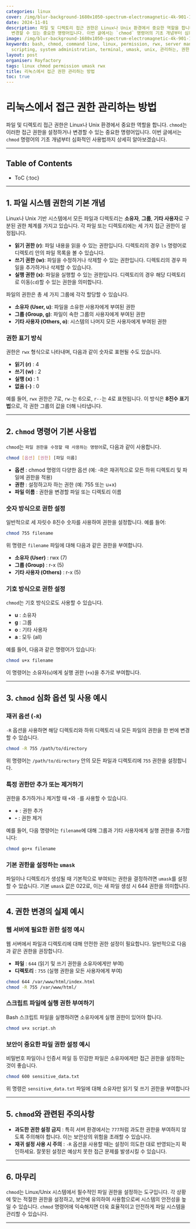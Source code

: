 ```yaml
---
categories: linux
cover: /img/blur-background-1680x1050-spectrum-electromagnetic-4k-901-1.jpg
date: 2024-11-01
description: 파일 및 디렉토리 접근 권한은 Linux나 Unix 환경에서 중요한 역할을 합니다. `chmod`는 이러한 접근 권한을 설정하거나
  변경할 수 있는 중요한 명령어입니다. 이번 글에서는 `chmod` 명령어의 기초 개념부터 심화적인 사용법까지 상세히 알아보겠습니다. --- Linux나...
image: /img/blur-background-1680x1050-spectrum-electromagnetic-4k-901-1.jpg
keywords: bash, chmod, command line, linux, permission, rwx, server management, shell
  scripting, system administration, terminal, umask, unix, 관리하는, 권한, 리눅스에서, 방법, 접근
layout: post
organiser: Royfactory
tags: linux chmod permission umask rwx
title: 리눅스에서 접근 권한 관리하는 방법
toc: true
---
```

# 리눅스에서 접근 권한 관리하는 방법

파일 및 디렉토리 접근 권한은 Linux나 Unix 환경에서 중요한 역할을 합니다. `chmod`는 이러한 접근 권한을 설정하거나 변경할 수 있는 중요한 명령어입니다. 이번 글에서는 `chmod` 명령어의 기초 개념부터 심화적인 사용법까지 상세히 알아보겠습니다.

---
## Table of Contents

* ToC
{:toc}

---

## 1. 파일 시스템 권한의 기본 개념

Linux나 Unix 기반 시스템에서 모든 파일과 디렉토리는 **소유자**, **그룹**, **기타 사용자**로 구분된 권한 체계를 가지고 있습니다. 각 파일 또는 디렉토리에는 세 가지 접근 권한이 설정됩니다.

- **읽기 권한 (r)**: 파일 내용을 읽을 수 있는 권한입니다. 디렉토리의 경우 `ls` 명령어로 디렉토리 안의 파일 목록을 볼 수 있습니다.
- **쓰기 권한 (w)**: 파일을 수정하거나 삭제할 수 있는 권한입니다. 디렉토리의 경우 파일을 추가하거나 삭제할 수 있습니다.
- **실행 권한 (x)**: 파일을 실행할 수 있는 권한입니다. 디렉토리의 경우 해당 디렉토리로 이동(`cd`)할 수 있는 권한을 의미합니다.

파일의 권한은 총 세 가지 그룹에 각각 할당할 수 있습니다.

- **소유자 (User, u)**: 파일을 소유한 사용자에게 부여된 권한
- **그룹 (Group, g)**: 파일이 속한 그룹의 사용자에게 부여된 권한
- **기타 사용자 (Others, o)**: 시스템의 나머지 모든 사용자에게 부여된 권한

### 권한 표기 방식

권한은 `rwx` 형식으로 나타내며, 다음과 같이 숫자로 표현될 수도 있습니다.

- **읽기 (r)** : 4
- **쓰기 (w)** : 2
- **실행 (x)** : 1
- **없음 (-)** : 0

예를 들어, `rwx` 권한은 7로, `rw-`는 6으로, `r--`는 4로 표현됩니다. 이 방식은 **8진수 표기법**으로, 각 권한 그룹의 값을 더해 나타냅니다.

---

## 2. `chmod` 명령어 기본 사용법

`chmod`는 `파일 권한을 수정할 때 사용하는 명령어`로, 다음과 같이 사용합니다.

```bash
chmod [옵션] [권한] [파일 이름]
```

- **옵션** : chmod 명령의 다양한 옵션 (예: -R은 재귀적으로 모든 하위 디렉토리 및 파일에 권한을 적용)
- **권한** : 설정하고자 하는 권한 (예: 755 또는 u+x)
- **파일 이름** : 권한을 변경할 파일 또는 디렉토리 이름

### 숫자 방식으로 권한 설정

일반적으로 세 자릿수 8진수 숫자를 사용하여 권한을 설정합니다. 예를 들어:

```bash
chmod 755 filename
```

위 명령은 `filename` 파일에 대해 다음과 같은 권한을 부여합니다.

- **소유자 (User)** : rwx (7)
- **그룹 (Group)** : r-x (5)
- **기타 사용자 (Others)** : r-x (5)

### 기호 방식으로 권한 설정

`chmod`는 기호 방식으로도 사용할 수 있습니다.

- **u** : 소유자
- **g** : 그룹
- **o** : 기타 사용자
- **a** : 모두 (all)

예를 들어, 다음과 같은 명령어가 있습니다:

```bash
chmod u+x filename
```

이 명령어는 소유자(`u`)에게 실행 권한 (`+x`)을 추가로 부여합니다.

---

## 3. `chmod` 심화 옵션 및 사용 예시

### 재귀 옵션 (`-R`)

`-R` 옵션을 사용하면 해당 디렉토리와 하위 디렉토리 내 모든 파일의 권한을 한 번에 변경할 수 있습니다.

```bash
chmod -R 755 /path/to/directory
```

위 명령어는 `/path/to/directory` 안의 모든 파일과 디렉토리에 `755` 권한을 설정합니다.

### 특정 권한만 추가 또는 제거하기

권한을 추가하거나 제거할 때 `+`와 `-`를 사용할 수 있습니다.

- **+** : 권한 추가
- **-** : 권한 제거

예를 들어, 다음 명령어는 `filename`에 대해 그룹과 기타 사용자에게 실행 권한을 추가합니다:

```bash
chmod go+x filename
```

### 기본 권한을 설정하는 `umask`

파일이나 디렉토리가 생성될 때 기본적으로 부여되는 권한을 결정하려면 `umask`를 설정할 수 있습니다. 기본 `umask` 값은 022로, 이는 새 파일 생성 시 644 권한을 의미합니다.

---

## 4. 권한 변경의 실제 예시

### 웹 서버에 필요한 권한 설정 예시

웹 서버에서 파일과 디렉토리에 대해 안전한 권한 설정이 필요합니다. 일반적으로 다음과 같은 권한을 권장합니다.

- **파일** : `644` (읽기 및 쓰기 권한을 소유자에게만 부여)
- **디렉토리** : `755` (실행 권한을 모든 사용자에게 부여)

```bash
chmod 644 /var/www/html/index.html
chmod -R 755 /var/www/html/
```

### 스크립트 파일에 실행 권한 부여하기

Bash 스크립트 파일을 실행하려면 소유자에게 실행 권한이 있어야 합니다.

```bash
chmod u+x script.sh
```

### 보안이 중요한 파일 권한 설정 예시

비밀번호 파일이나 인증서 파일 등 민감한 파일은 소유자에게만 접근 권한을 설정하는 것이 좋습니다.

```bash
chmod 600 sensitive_data.txt
```

위 명령은 `sensitive_data.txt` 파일에 대해 소유자만 읽기 및 쓰기 권한을 부여합니다

---

## 5. `chmod`와 관련된 주의사항

- **과도한 권한 설정 금지** : 특히 서버 환경에서는 `777`처럼 과도한 권한을 부여하지 않도록 주의해야 합니다. 이는 보안상의 위험을 초래할 수 있습니다.
- **재귀 설정 사용 시 주의** : `-R` 옵션을 사용할 때는 설정이 의도한 대로 반영되는지 확인하세요. 잘못된 설정은 예상치 못한 접근 문제를 발생시킬 수 있습니다.

---

## 6. 마무리

`chmod`는 Linux/Unix 시스템에서 필수적인 파일 권한을 설정하는 도구입니다. 각 상황에 맞는 적절한 권한을 설정하고, 보안에 유의하여 사용함으로써 시스템의 안전성을 높일 수 있습니다. `chmod` 명령어에 익숙해지면 더욱 효율적이고 안전하게 파일 시스템을 관리할 수 있습니다.

---